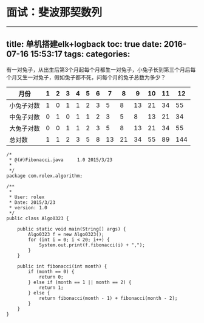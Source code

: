 面试：斐波那契数列
=
---
title: 单机搭建elk+logback
toc: true
date: 2016-07-16 15:53:17
tags:
categories:
---
有一对兔子，从出生后第3个月起每个月都生一对兔子，小兔子长到第三个月后每个月又生一对兔子，假如兔子都不死，问每个月的兔子总数为多少？

月份|1|2|3|4|5|6|7|8|9|10|11|12  
-|-|-|-|-|-|-|-|-|-|-|-|-
小兔子对数|1|0|1|1|2|3|5|8|13|21|34|55
中兔子对数|0|1|0|1|1|2|3|5|8|13|21|34  
大兔子对数|0|0|1|1|2|3|5|8|13|21|34|55
总对数|1|1|2|3|5|8|13|21|34|55|89|144

	/*
	 * @(#)Fibonacci.java     1.0 2015/3/23
	 *
	 */
	package com.rolex.algorithm;

	/**
	 *
	 * User: rolex
	 * Date: 2015/3/23
	 * version: 1.0
	 */
	public class Algo0323 {

	    public static void main(String[] args) {
	        Algo0323 f = new Algo0323();
	        for (int i = 0; i < 20; i++) {
	            System.out.print(f.fibonacci(i) + ",");
	        }
	    }

	    public int fibonacci(int month) {
	        if (month == 0) {
	            return 0;
	        } else if (month == 1 || month == 2) {
	            return 1;
	        } else {
	            return fibonacci(month - 1) + fibonacci(month - 2);
	        }
	    }
	}
